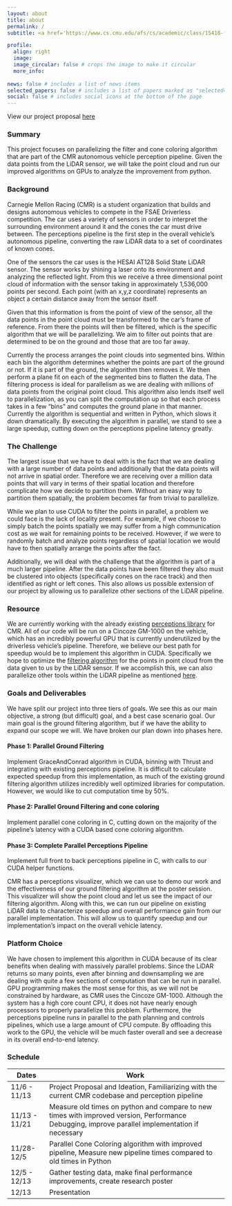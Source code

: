 ```yaml
---
layout: about
title: about
permalink: /
subtitle: <a href='https://www.cs.cmu.edu/afs/cs/academic/class/15418-f24/www/'>15418</a> Parallel Computer Architecture and Programming Final Project. Created by Alice Tran (aqt) and Alex Blasberg (ablasber)

profile:
  align: right
  image: 
  image_circular: false # crops the image to make it circular
  more_info:
  
news: false # includes a list of news items
selected_papers: false # includes a list of papers marked as "selected={true}"
social: false # includes social icons at the bottom of the page
---
```


View our project proposal [here](https://docs.google.com/document/d/1ECPBBzLD85j11i7b2N0DGE6IpOhdvrIZKCrS3YNjKvs/edit?usp=sharing)

### Summary
This project focuses on parallelizing the filter and cone coloring algorithm that are part of the CMR autonomous vehicle perception pipeline. Given the data points from the LiDAR sensor, we will take the point cloud and run our improved algorithms on GPUs to analyze the improvement from python. 

### Background
Carnegie Mellon Racing (CMR) is a student organization that builds and designs autonomous vehicles to compete in the FSAE Driverless competition. The car uses a variety of sensors in order to interpret the surrounding environment around it and the cones the car must drive between. The perceptions pipeline is the first step in the overall vehicle’s autonomous pipeline, converting the raw LiDAR data to a set of coordinates of known cones.

One of the sensors the car uses is the HESAI AT128 Solid State LiDAR sensor. The sensor works by shining a laser onto its environment and analyzing the reflected light. From this we receive a three dimensional point cloud of information with the sensor taking in approximately 1,536,000 points per second. Each point (with an x,y,z coordinate) represents an object a certain distance away from the sensor itself. 

Given that this information is from the point of view of the sensor, all the data points in the point cloud must be transformed to the car’s frame of reference. From there the points will then be filtered, which is the specific algorithm that we will be parallelizing. We aim to filter out points that are determined to be on the ground and those that are too far away.

Currently the process arranges the point clouds into segmented bins. Within each bin the algorithm determines whether the points are part of the ground or not. If it is part of the ground, the algorithm then removes it. We then perform a plane fit on each of the segmented bins to flatten the data.
The filtering process is ideal for parallelism as we are dealing with millions of data points from the original point cloud. This algorithm also lends itself well to parallelization, as you can split the computation up so that each process takes in a few “bins” and computes the ground plane in that manner. Currently the algorithm is sequential and written in Python, which slows it down dramatically. By executing the algorithm in parallel, we stand to see a large speedup, cutting down on the perceptions pipeline latency greatly.

### The Challenge
The largest issue that we have to deal with is the fact that we are dealing with a large number of data points and additionally that the data points will not arrive in spatial order. Therefore we are receiving over a million data points that will vary in terms of their spatial location and therefore complicate how we decide to partition them. Without an easy way to partition them spatially, the problem becomes far from trivial to parallelize.

While we plan to use CUDA to filter the points in parallel,  a problem we could face is the lack of locality present. For example, if we choose to simply batch the points spatially we may suffer from a high communication cost as we wait for remaining points to be received. However, if we were to randomly batch and analyze points regardless of spatial location we would have to then spatially arrange the points after the fact.

Additionally, we will deal with the challenge that the algorithm is part of a much larger pipeline. After the data points have been filtered they also must be clustered into objects (specifically cones on the race track) and then identified as right or left cones. This also allows us possible extension of our project by allowing us to parallelize other sections of the LiDAR pipeline. 

### Resource
We are currently working with the already existing [perceptions library](https://github.com/carnegiemellonracing/PerceptionsLibrary22a) for CMR. All of our code will be run on a Cincoze GM-1000 on the vehicle, which has an incredibly powerful GPU that is currently underutilized by the driverless vehicle’s pipeline. Therefore, we believe our best path for speedup would be to implement this algorithm in CUDA. Specifically we hope to optimize the [filtering algorithm](https://github.com/carnegiemellonracing/PerceptionsLibrary22a/blob/main/perc22a/predictors/utils/lidar/filter.py)  for the points in point cloud from the data given to us by the LiDAR sensor. If we accomplish this, we can also parallelize other tools within the LiDAR pipeline as mentioned [here](https://cmr.red/PerceptionsLibrary22a/documentation/html/build/html/perc22a/predictors/utils/lidar/lidar.html). 

### Goals and Deliverables
We have split our project into three tiers of goals. We see this as our main objective, a strong (but difficult) goal, and a best case scenario goal. Our main goal is the ground filtering algorithm, but if we have the ability to expand our scope we will. We have broken our plan down into phases here.

#### Phase 1: Parallel Ground Filtering
Implement GraceAndConrad algorithm in CUDA, binning with Thrust and integrating with existing perceptions pipeline.
It is difficult to calculate expected speedup from this implementation, as much of the existing ground filtering algorithm utilizes incredibly well optimized libraries for computation. However, we would like to cut computation time by 50%.

#### Phase 2: Parallel Ground Filtering and cone coloring
Implement parallel cone coloring in C, cutting down on the majority of the pipeline’s latency with a CUDA based cone coloring algorithm.

#### Phase 3: Complete Parallel Perceptions Pipeline
Implement full front to back perceptions pipeline in C, with calls to our CUDA helper functions.

CMR has a perceptions visualizer, which we can use to demo our work  and the effectiveness of our ground filtering algorithm at the poster session. This visualizer will show the point cloud and let us see the impact of our filtering algorithm. Along with this, we can run our pipeline on existing LiDAR data to characterize speedup and overall performance gain from our parallel implementation. This will allow us to quantify speedup and our implementation’s impact on the overall vehicle latency.

### Platform Choice

We have chosen to implement this algorithm in CUDA because of its clear benefits when dealing with massively parallel problems. Since the LiDAR returns so many points, even after binning and downsampling we are dealing with quite a few sections of computation that can be run in parallel. GPU programming makes the most sense for this, as we will not be constrained by hardware, as CMR uses the Cincoze GM-1000. Although the system has a high core count CPU, it does not have nearly enough processors to properly parallelize this problem. Furthermore, the perceptions pipeline runs in parallel to the path planning and controls pipelines, which use a large amount of CPU compute. By offloading this work to the GPU, the vehicle will be much faster overall and see a decrease in its overall end-to-end latency.

### Schedule

| Dates     | Work                                                                                                                                   |
| --------- | -------------------------------------------------------------------------------------------------------------------------------------- |
| 11/6 - 11/13|  Project Proposal and Ideation, Familiarizing with the current CMR codebase and perception pipeline |
| 11/13 - 11/21 |Measure old times on python and compare to new times with improved version, Performance Debugging, improve parallel implementation if necessary  |
| 11/28-12/5| Parallel Cone Coloring algorithm with improved pipeline, Measure new pipeline times compared to old times in Python|
| 12/5 - 12/13 |Gather testing data, make final performance improvements, create research poster|
| 12/13 | Presentation |                                                                                                                     







